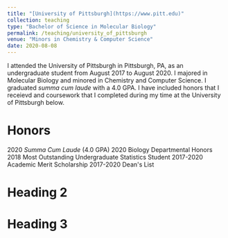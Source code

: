 ```yaml
---
title: "[University of Pittsburgh](https://www.pitt.edu)"
collection: teaching
type: "Bachelor of Science in Molecular Biology"
permalink: /teaching/university_of_pittsburgh
venue: "Minors in Chemistry & Computer Science"
date: 2020-08-08
---
```


I attended the University of Pittsburgh in Pittsburgh, PA, as an undergraduate student from August 2017 to August 2020. I majored in Molecular Biology and minored in Chemistry and Computer Science. I graduated *summa cum laude* with a 4.0 GPA. I have included honors that I receievd and coursework that I completed during my time at the University of Pittsburgh below.

Honors
======
2020       *Summa Cum Laude* (4.0 GPA)
2020       Biology Departmental Honors
2018       Most Outstanding Undergraduate Statistics Student
2017-2020  Academic Merit Scholarship
2017-2020  Dean's List

Heading 2
======

Heading 3
======
